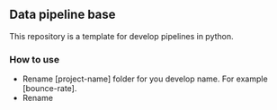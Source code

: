## Data pipeline base

This repository is a template for develop pipelines in python.

### How to use

- Rename [project-name] folder for you develop name. For example [bounce-rate].
- Rename 
